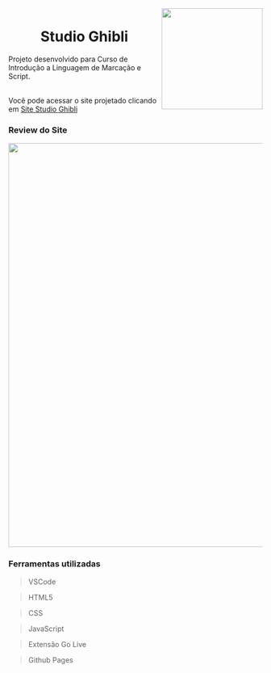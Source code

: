 <img src="https://media1.giphy.com/media/v1.Y2lkPTc5MGI3NjExZ3U4bHQzMDNjZDkybThrc3ppaGI2YmVsMmYzdDliOG1qdXI1djl0cCZlcD12MV9pbnRlcm5hbF9naWZfYnlfaWQmY3Q9Zw/yALcFbrKshfoY/giphy.gif" align="right" width="200">

<h1 align="center"> Studio Ghibli </h1>
Projeto desenvolvido para Curso de Introdução a Linguagem de Marcação e Script.
<br></br>

Você pode acessar o site projetado clicando em [Site Studio Ghibli](https://pizza2u.github.io/Studio-Ghibli-Project/)




### Review do Site
<img src="https://github.com/pizza2u/Studio-Ghibli-Project/blob/main/202404300906.gif"  width="800">



### Ferramentas utilizadas

> VSCode

> HTML5

> CSS

> JavaScript

> Extensão Go Live

> Github Pages
